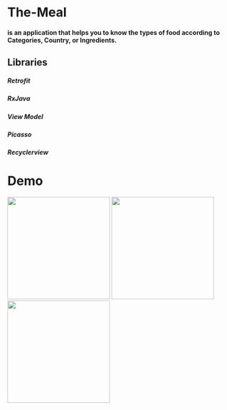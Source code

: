 # The-Meal
#### is an application that helps you to know the types of food according to Categories, Country, or Ingredients.
## Libraries
##### Retrofit
##### RxJava
##### View Model
##### Picasso
##### Recyclerview
# Demo
<div>
<img src="https://user-images.githubusercontent.com/76561691/221313553-c46ee3d6-ec71-4761-ac92-3c30d52bcb25.jpg" width="230">
<img src="https://user-images.githubusercontent.com/76561691/221314728-55c796cb-cda5-40b3-a0ae-328bfbef52d1.jpg" width="230">
<img src="https://user-images.githubusercontent.com/76561691/221315222-f019cb4a-4915-4381-a57c-2f29d6b33e62.jpg" width="230">
</div>
